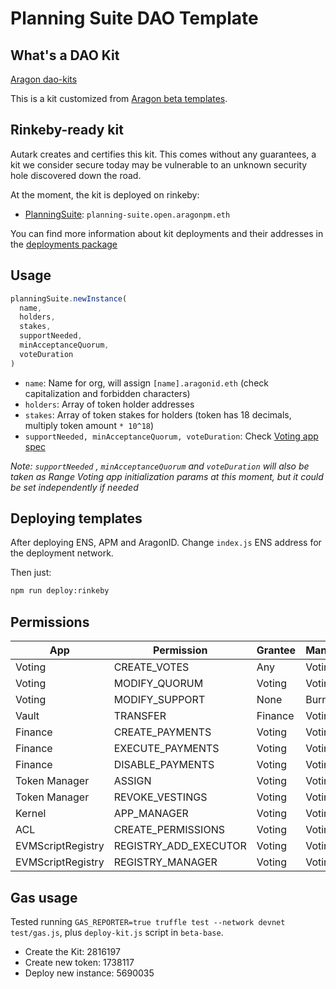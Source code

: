 # Planning Suite DAO Template

## What's a DAO Kit

[Aragon dao-kits](https://github.com/aragon/dao-kits)

This is a kit customized from [Aragon beta templates](https://github.com/aragon/dao-kits/blob/master/kits/beta-base/readme.md).

## Rinkeby-ready kit

Autark creates and certifies this kit. This comes without any guarantees, a kit we consider secure today may be vulnerable to an unknown security hole discovered down the road.

At the moment, the kit is deployed on rinkeby:

- [PlanningSuite](./contracts/PlanningKit.sol): `planning-suite.open.aragonpm.eth`

You can find more information about kit deployments and their addresses in the [deployments package](../../shared/deployments/README.md)

## Usage

```js
planningSuite.newInstance(
  name,
  holders,
  stakes,
  supportNeeded,
  minAcceptanceQuorum,
  voteDuration
)
```

- `name`: Name for org, will assign `[name].aragonid.eth` (check capitalization and forbidden characters)
- `holders`: Array of token holder addresses
- `stakes`: Array of token stakes for holders (token has 18 decimals, multiply token amount `* 10^18`)
- `supportNeeded, minAcceptanceQuorum, voteDuration`: Check [Voting app spec](https://wiki.aragon.org/dev/apps/voting/)

_Note: `supportNeeded` , `minAcceptanceQuorum` and `voteDuration` will also be taken as Range Voting app initialization params at this moment, but it could be set independently if needed_

## Deploying templates

After deploying ENS, APM and AragonID. Change `index.js` ENS address for the
deployment network.

Then just:

```sh
npm run deploy:rinkeby
```

## Permissions

| App               | Permission            | Grantee | Manager |
| ----------------- | --------------------- | ------- | ------- |
| Voting            | CREATE_VOTES          | Any     | Voting  |
| Voting            | MODIFY_QUORUM         | Voting  | Voting  |
| Voting            | MODIFY_SUPPORT        | None    | Burned  |
| Vault             | TRANSFER              | Finance | Voting  |
| Finance           | CREATE_PAYMENTS       | Voting  | Voting  |
| Finance           | EXECUTE_PAYMENTS      | Voting  | Voting  |
| Finance           | DISABLE_PAYMENTS      | Voting  | Voting  |
| Token Manager     | ASSIGN                | Voting  | Voting  |
| Token Manager     | REVOKE_VESTINGS       | Voting  | Voting  |
| Kernel            | APP_MANAGER           | Voting  | Voting  |
| ACL               | CREATE_PERMISSIONS    | Voting  | Voting  |
| EVMScriptRegistry | REGISTRY_ADD_EXECUTOR | Voting  | Voting  |
| EVMScriptRegistry | REGISTRY_MANAGER      | Voting  | Voting  |

## Gas usage

Tested running `GAS_REPORTER=true truffle test --network devnet test/gas.js`, plus `deploy-kit.js` script in `beta-base`.

- Create the Kit: 2816197
- Create new token: 1738117
- Deploy new instance: 5690035
